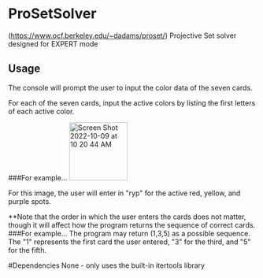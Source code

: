 # ProSetSolver

(https://www.ocf.berkeley.edu/~dadams/proset/)
Projective Set solver designed for EXPERT mode



## Usage

The console will prompt the user to input the color data of the seven cards.

For each of the seven cards, input the active colors by listing the first letters of each active color.

###For example...
<img width="118" alt="Screen Shot 2022-10-09 at 10 20 44 AM" src="https://user-images.githubusercontent.com/57467707/194764985-fbbee4e8-f94b-4b42-8411-1c0f68269115.png">

For this image, the user will enter in "ryp" for the active red, yellow, and purple spots.


**Note that the order in which the user enters the cards does not matter, though it will affect how the program returns the sequence of correct cards.
###For example...
The program may return (1,3,5) as a possible sequence. The "1" represents the first card the user entered, "3" for the third, and "5" for the fifth.





#Dependencies
None - only uses the built-in itertools library
